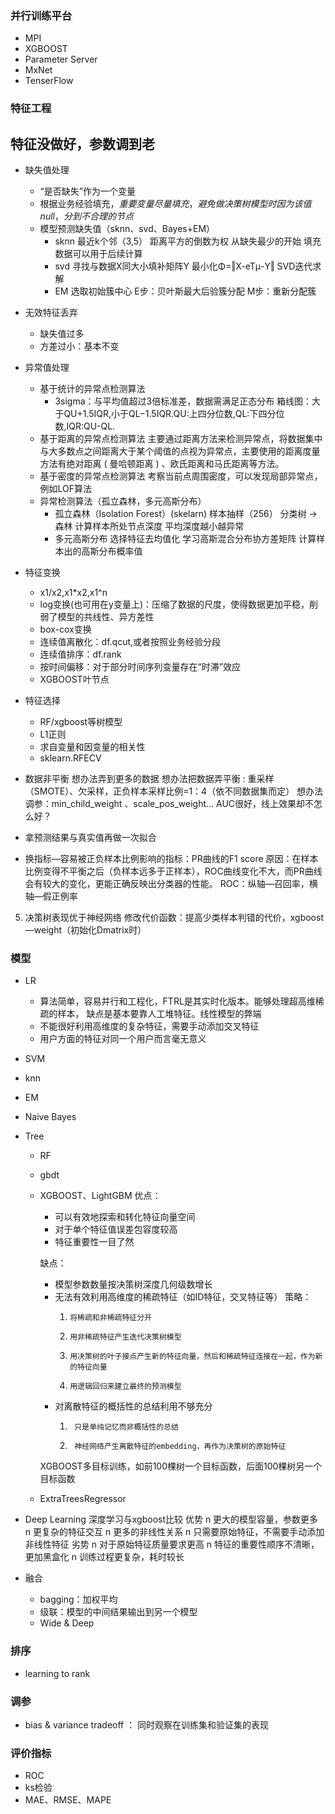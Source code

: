 ### 并行训练平台
- MPI
- XGBOOST
- Parameter Server
- MxNet
- TenserFlow	

### 特征工程
## 特征没做好，参数调到老
- 缺失值处理
	- “是否缺失”作为一个变量
	- 根据业务经验填充，$重要变量尽量填充，避免做决策树模型时因为该值null，分到不合理的节点$
	- 模型预测缺失值（sknn、svd、Bayes+EM）
		- sknn
		最近k个邻（3,5）
		距离平方的倒数为权
		从缺失最少的开始
		填充数据可以用于后续计算
		- svd
		寻找与数据X同大小填补矩阵Y
		最小化Φ=‖X-eTμ-Y‖
		SVD迭代求解
		- EM
		选取初始簇中心
		E步：贝叶斯最大后验簇分配
		M步：重新分配簇
- 无效特征丢弃
	- 缺失值过多
	- 方差过小：基本不变
- 异常值处理
	- 基于统计的异常点检测算法
		- 3sigma：与平均值超过3倍标准差，数据需满足正态分布
 			箱线图：大于QU+1.5IQR,小于QL−1.5IQR.QU:上四分位数,QL:下四分位数,IQR:QU-QL.
	- 基于距离的异常点检测算法
		主要通过距离方法来检测异常点，将数据集中与大多数点之间距离大于某个阈值的点视为异常点，主要使用的距离度量方法有绝对距离 ( 曼哈顿距离 ) 、欧氏距离和马氏距离等方法。
	- 基于密度的异常点检测算法
	考察当前点周围密度，可以发现局部异常点，例如LOF算法
	- 异常检测算法（孤立森林，多元高斯分布）
		- 孤立森林（Isolation Forest）(skelarn)
		样本抽样（256）
		分类树 -> 森林
		计算样本所处节点深度
		平均深度越小越异常
		- 多元高斯分布
		选择特征去均值化
		学习高斯混合分布协方差矩阵
		计算样本出的高斯分布概率值

- 特征变换
	- x1/x2,x1*x2,x1^n
	- log变换(也可用在y变量上)：压缩了数据的尺度，使得数据更加平稳，削弱了模型的共线性、异方差性
	- box-cox变换
	- 连续值离散化：df.qcut,或者按照业务经验分段
	- 连续值排序：df.rank
	- 按时间偏移：对于部分时间序列变量存在“时滞”效应
	- XGBOOST叶节点
- 特征选择
	- RF/xgboost等树模型
	- L1正则
	- 求自变量和因变量的相关性
	- sklearn.RFECV

- 数据非平衡
想办法弄到更多的数据
想办法把数据弄平衡 : 重采样（SMOTE）、欠采样，正负样本采样比例=1：4（依不同数据集而定）
想办法调参：min_child_weight 、scale_pos_weight…
AUC很好，线上效果却不怎么好？
-  	拿预测结果与真实值再做一次拟合
-  	换指标—容易被正负样本比例影响的指标：PR曲线的F1 score
原因：在样本比例变得不平衡之后（负样本远多于正样本），ROC曲线变化不大，而PR曲线会有较大的变化，更能正确反映出分类器的性能。
ROC：纵轴—召回率，横轴—假正例率
5. 决策树表现优于神经网络
 	修改代价函数：提高少类样本判错的代价，xgboost—weight（初始化Dmatrix时）

### 模型
- LR
	- 算法简单，容易并行和工程化，FTRL是其实时化版本。能够处理超高维稀疏的样本，
	缺点是基本要靠人工堆特征。线性模型的弊端
	-  	不能很好利用高维度的复杂特征，需要手动添加交叉特征
	-  	用户方面的特征对同一个用户而言毫无意义

- SVM
- knn
- EM
- Naive Bayes
- Tree
	- RF
	- gbdt
	- XGBOOST、LightGBM
	 优点：
		-  	可以有效地探索和转化特征向量空间
		-  	对于单个特征值误差包容度较高
		-  	特征重要性一目了然
		
		缺点：
		-  	模型参数数量按决策树深度几何级数增长
		-  	无法有效利用高维度的稀疏特征（如ID特征，交叉特征等）
			策略：
			1.     将稀疏和非稀疏特征分开
			2.     用非稀疏特征产生迭代决策树模型
			3.     用决策树的叶子接点产生新的特征向量，然后和稀疏特征连接在一起，作为新的特征向量
			4.     用逻辑回归来建立最终的预测模型
		-  	对离散特征的概括性的总结利用不够充分
			1.      只是单纯记忆而非概括性的总结
			2.      神经网络产生离散特征的embedding，再作为决策树的原始特征
		XGBOOST多目标训练，如前100棵树一个目标函数，后面100棵树另一个目标函数
	- ExtraTreesRegressor
- Deep Learning	
	深度学习与xgboost比较
	优势
	n  更大的模型容量，参数更多
	n  更复杂的特征交互
	n  更多的非线性关系
	n  只需要原始特征，不需要手动添加非线性特征
	劣势
	n  对于原始特征质量要求更高
	n  特征的重要性顺序不清晰，更加黑盒化
	n  训练过程更复杂，耗时较长
- 融合
	- bagging：加权平均
	- 级联：模型的中间结果输出到另一个模型
	- Wide & Deep	

### 排序
- learning to rank

### 调参
- bias & variance tradeoff ： 同时观察在训练集和验证集的表现

### 评价指标
- ROC
- ks检验
- MAE、RMSE、MAPE